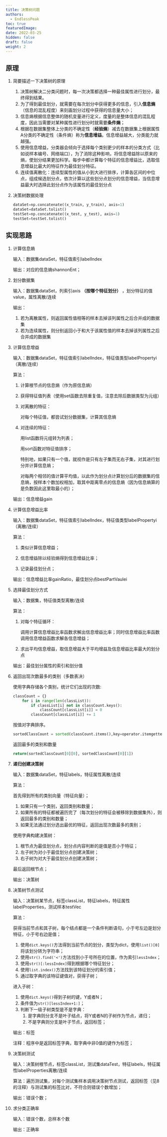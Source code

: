 ```yaml
---
title: 决策树问题
authors:
  - EndlessPeak
toc: true
featuredImage: 
date: 2022-03-25
hidden: false
draft: false
weight: 2
---
```


## 原理

1. 简要描述一下决策树的原理

   1. 决策树解决二分类问题时，每一次决策都选择一种最佳属性进行划分，最终得到结果。
   2. 为了得到最佳划分，就需要在每次划分中获得更多的信息，引入**信息熵**（信息的混乱程度）来刻画划分过程中获得的信息量大小；
   3. 信息熵根据信息整体的随机变量进行定义，度量的是整体信息的混乱程度，因此当需要对某种属性进行划分时就需要**条件熵**；
   4. 根据在数据集整体上分类的不确定性（**经验熵**）减去在数据集上根据属性A分类的不确定性（条件熵）称为**信息增益**。信息增益越大，分类能力就越强。
   5. 使用信息增益，分类器会倾向于选择每个类别更少的样本的分类方式（比如说样本编号、网络端口），为了消除这种影响，将信息增益除以原来的熵，使划分结果更加科学。每步中都计算每个特征的信息增益比，选取信息增益比最大的特征作为最佳划分特征。
   6. 连续值离散化：连续型属性的值从小到大进行排序，计算各区间的中位点，组成候选划分点，依次计算以这些划分点划分的信息增益，当信息增益最大时选择此划分点作为该属性的最佳划分点

2. 决策树数据处理

   ```python
   dataSet=np.concatenate((x_train, y_train), axis=1)
   dataSet=dataSet.tolist()
   testSet=np.concatenate((x_test, y_test), axis=1)
   testSet=testSet.tolist()
   ```

## 实现思路

1. 计算信息熵

   输入：数据集dataSet，特征值索引labelIndex

   输出：对应的信息熵shannonEnt；

2. 划分数据集

   输入：数据集dataSet，列索引axis **（按哪个特征划分）** ，划分特征的值value，属性离散/连续

   输出：

   1. 若为离散属性，则返回属性值相等的样本去掉该列属性之后合并成的数据集
   2. 若为连续属性，则分别返回小于和大于该属性值的样本去掉该列属性之后合并成的数据集

3. 计算信息增益

   输入：数据集dataSet，特征值索引labelIndex，特征值类型labelPropertyi（离散/连续）

   算法：

   1. 计算根节点的信息熵（作为原信息熵）

   2. 获得特征值列表（使用set函数去除重复值，注意去除后数据类型为元组）

   3. 对离散的特征：

      对每个特征值，都尝试划分数据集，计算其信息熵

   4. 对连续的特征：

      用list函数将元组转为列表；

      用sort函数对特征值排序；

      特别地，如果只有一个值，就视作是只有左子集而无右子集，对其进行划分并计算信息熵；

      对每两个相邻的值计算平均值，以此作为划分点计算划分后的数据集的信息熵，按样本个数加权相加，取其中距离零点的信息熵（因为信息熵算的是负数因此这里取最小的）；

   输出：信息增益gain

4. 计算信息增益比率

   输入：数据集dataSet，特征值索引labelIndex，特征值类型labelPropertyi（离散/连续）

   算法：

   1. 类似计算信息增益；
   2. 信息增益除以经验熵得到信息增益比率；

   3. 记录最佳划分点；

   输出：信息增益比率gainRatio，最佳划分点bestPartVaulei

5. 选择最佳划分方式

   输入：数据集，特征值类型离散/连续

   算法：

   1. 对每个特征循环：

      调用计算信息增益比率函数求解出信息增益比率；同时信息增益比率函数调用信息增益函数求解各信息增益；

   2. 求出平均信息增益，取信息增益大于平均增益及信息增益比率最大的划分点

   输出：最佳划分属性的索引和划分值

6. 返回出现次数最多的类别（多数表决）

   使用字典存储各个类别，统计它们出现的次数:

   ```python
   classCount = {}
       for i in range(len(classList)):
           if classList[i] not in classCount.keys():
               classCount[classList[i]] = 0
           classCount[classList[i]] += 1
   ```

   按值对字典排序。

   ```python
   sortedClassCount = sorted(classCount.items(),key=operator.itemgetter(1), reverse=True)
   ```

   返回最多的类别和数量

   ```python
   return(sortedClassCount[0][0], sortedClassCount[0][1])
   ```

7. **递归创建决策树**

   输入：数据集dataSet，特征labels，特征属性离散/连续

   算法：

   首先得到所有的类别向量（特征向量）；

   1. 如果只有一个类别，返回类别和数量；
   2. 如果所有的特征都被遍历完了（每次划分的特征会被移除到数据集外），则返回最多的类别和数量；
   3. 如果无法通过划分选出最优的特征，返回出现次数最多的类别；

   使用字典构建决策树：

   1. 根节点为最佳划分点，划分点内容判断的是值是否小于特征；
   2. 左子树为对小于最佳划分点创建决策树；
   3. 右子树为对大于最佳划分点创建决策树；

   最后返回根节点；

   输出：决策树

8. 决策树节点测试

   输入：决策树某节点，标签classList，特征labels，特征属性labelProperties，测试样本testVec

   算法：

   获得当前节点和其子树，每个结点都是一个条件判断语句，小于号左边是划分特征，小于号右边是值；

   1. 使用`dict.keys()`方法得到当前节点的划分，类型为dict，使用`list()[0]`将该划分转为字符串；
   2. 使用`str().find('<')`方法找到小于号所在的位置，作为索引`lessIndex`；
   3. 使用`str()[:lessIndex]`得到根据哪个特征划分；
   4. 使用`list.index()`方法找到该特征划分的索引值；
   5. 通过取字典的该特征键值对，获得子树；

   进入子树：

   1. 使用`dict.keys()`得到子树的键，Y或者N；
   2. 条件值为`str()[lessIndex+1:]`；
   3. 判断下一级子树类型是不是字典：
      1. 是字典则分支不是叶子结点，将Y或者N的子树作为节点，递归；
      2. 不是字典则分支是叶子节点，返回标签；

   输出：标签

   注释：程序中是返回标签字典，取字典中非0值的键作为标签；

9. 决策树测试

   输入：决策树根节点，标签classList，测试集dataTest，特征labels，特征属性labelProperties离散/连续

   算法：遍历测试集，对每个测试集样本调用决策树节点测试，返回标签（见8的注释）与测试集的标签比对，不符合则错误个数增加；

   输出：错误个数；

10. 求分类正确率

    输入：错误个数，总样本个数

    输出：正确率

 
